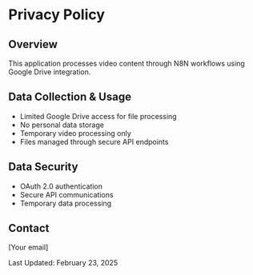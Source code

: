 # Privacy Policy

## Overview
This application processes video content through N8N workflows using Google Drive integration.

## Data Collection & Usage
- Limited Google Drive access for file processing
- No personal data storage
- Temporary video processing only
- Files managed through secure API endpoints

## Data Security
- OAuth 2.0 authentication
- Secure API communications
- Temporary data processing

## Contact
[Your email]

Last Updated: February 23, 2025
